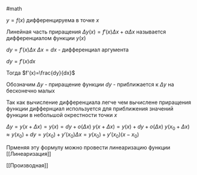 #math 

$y = f(x)$ дифференцируема в точке $x$

Линейная часть приращения $\Delta y(x)=f'(x)\Delta x + \alpha \Delta x$ называется дифференциалом функции $y(x)$

$dy = f'(x)\Delta x$
$\Delta x = dx$ - дифференциал аргумента

$dy =f'(x)dx$

Тогда $f'(x)=\frac{dy}{dx}$

Обозначим $\Delta y$ - приращение функции
$dy$ - приближается к $\Delta y$ на бесконечно малых

Так как вычисление дифференциала легче чем вычислене приращения функции диффернциал используется для приближения значений функции в небольшой окрестности точки $x$

$\Delta y = y (x + \Delta x) =y(x)=dy +o(\Delta x)$
$y(x + \Delta x) = y(x) + dy + o(\Delta x)$
$y(x_0+\Delta x) \approx y(x_0) + dy = y(x_0) + y'(x_0)\Delta x = y(x_0) + y'(x_0)(x-x_0)$


Прменяя эту формулу можно провести линеаризацию функции
[[Линеаризация]]



[[Производная]]
